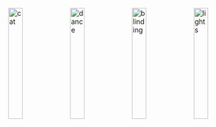 <a href="https://youtu.be/cd9y6HE_KiI"></a>
<a href="https://youtu.be/cd9y6HE_KiI"><img src="https://media.giphy.com/media/RU5XoMtWz7o6r6PISE/giphy.gif" alt="cat" width="24%" ></img></a>
<a href="https://youtu.be/cd9y6HE_KiI"><img src="https://media.giphy.com/media/RU5XoMtWz7o6r6PISE/giphy.gif" alt="dance" width="24%" ></img></a>
<a href="https://youtu.be/cd9y6HE_KiI"><img src="https://media.giphy.com/media/RU5XoMtWz7o6r6PISE/giphy.gif" alt="blinding" width="24%" ></img></a>
<a href="https://youtu.be/cd9y6HE_KiI"><img src="https://media.giphy.com/media/RU5XoMtWz7o6r6PISE/giphy.gif" alt="lights" width="24%" ></img></a>
